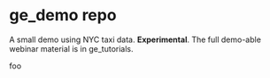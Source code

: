 # ge_demo repo

A small demo using NYC taxi data. **Experimental**. The full demo-able webinar material is in ge_tutorials.


foo
